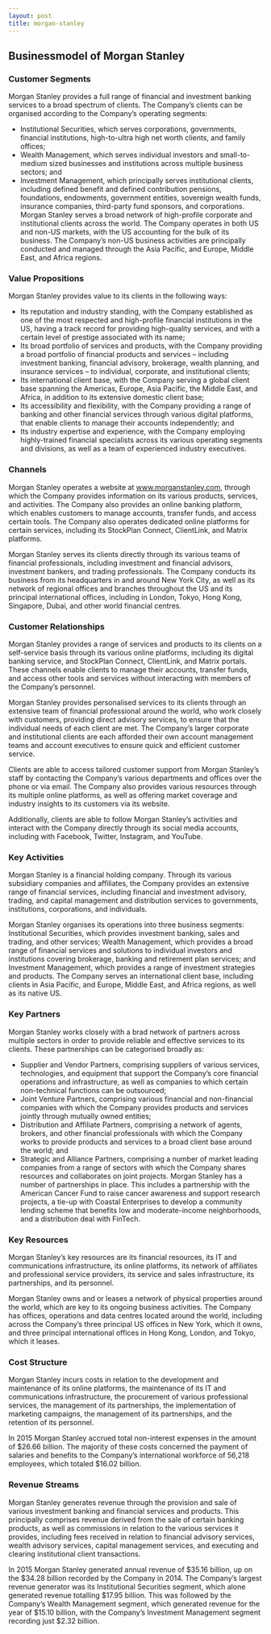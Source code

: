 ```yaml
---
layout: post
title: morgan-stanley
---
```


Businessmodel of Morgan Stanley
--------------------------------

### Customer Segments

Morgan Stanley provides a full range of financial and investment banking services to a broad spectrum of clients. The Company’s clients can be organised according to the Company’s operating segments:

 * Institutional Securities, which serves corporations, governments, financial institutions, high-to-ultra high net worth clients, and family offices;
* Wealth Management, which serves individual investors and small-to-medium sized businesses and institutions across multiple business sectors; and
* Investment Management, which principally serves institutional clients, including defined benefit and defined contribution pensions, foundations, endowments, government entities, sovereign wealth funds, insurance companies, third-party fund sponsors, and corporations.
 Morgan Stanley serves a broad network of high-profile corporate and institutional clients across the world. The Company operates in both US and non-US markets, with the US accounting for the bulk of its business. The Company’s non-US business activities are principally conducted and managed through the Asia Pacific, and Europe, Middle East, and Africa regions.

### Value Propositions

Morgan Stanley provides value to its clients in the following ways:

 * Its reputation and industry standing, with the Company established as one of the most respected and high-profile financial institutions in the US, having a track record for providing high-quality services, and with a certain level of prestige associated with its name;
* Its broad portfolio of services and products, with the Company providing a broad portfolio of financial products and services – including investment banking, financial advisory, brokerage, wealth planning, and insurance services – to individual, corporate, and institutional clients;
* Its international client base, with the Company serving a global client base spanning the Americas, Europe, Asia Pacific, the Middle East, and Africa, in addition to its extensive domestic client base;
* Its accessibility and flexibility, with the Company providing a range of banking and other financial services through various digital platforms, that enable clients to manage their accounts independently; and
* Its industry expertise and experience, with the Company employing highly-trained financial specialists across its various operating segments and divisions, as well as a team of experienced industry executives.
 ### Channels

Morgan Stanley operates a website at www.morganstanley.com, through which the Company provides information on its various products, services, and activities. The Company also provides an online banking platform, which enables customers to manage accounts, transfer funds, and access certain tools. The Company also operates dedicated online platforms for certain services, including its StockPlan Connect, ClientLink, and Matrix platforms.

Morgan Stanley serves its clients directly through its various teams of financial professionals, including investment and financial advisors, investment bankers, and trading professionals. The Company conducts its business from its headquarters in and around New York City, as well as its network of regional offices and branches throughout the US and its principal international offices, including in London, Tokyo, Hong Kong, Singapore, Dubai, and other world financial centres.

### Customer Relationships

Morgan Stanley provides a range of services and products to its clients on a self-service basis through its various online platforms, including its digital banking service, and StockPlan Connect, ClientLink, and Matrix portals. These channels enable clients to manage their accounts, transfer funds, and access other tools and services without interacting with members of the Company’s personnel.

Morgan Stanley provides personalised services to its clients through an extensive team of financial professional around the world, who work closely with customers, providing direct advisory services, to ensure that the individual needs of each client are met. The Company’s larger corporate and institutional clients are each afforded their own account management teams and account executives to ensure quick and efficient customer service.

Clients are able to access tailored customer support from Morgan Stanley’s staff by contacting the Company’s various departments and offices over the phone or via email. The Company also provides various resources through its multiple online platforms, as well as offering market coverage and industry insights to its customers via its website.

Additionally, clients are able to follow Morgan Stanley’s activities and interact with the Company directly through its social media accounts, including with Facebook, Twitter, Instagram, and YouTube.

### Key Activities

Morgan Stanley is a financial holding company. Through its various subsidiary companies and affiliates, the Company provides an extensive range of financial services, including financial and investment advisory, trading, and capital management and distribution services to governments, institutions, corporations, and individuals.

Morgan Stanley organises its operations into three business segments: Institutional Securities, which provides investment banking, sales and trading, and other services; Wealth Management, which provides a broad range of financial services and solutions to individual investors and institutions covering brokerage, banking and retirement plan services; and Investment Management, which provides a range of investment strategies and products. The Company serves an international client base, including clients in Asia Pacific, and Europe, Middle East, and Africa regions, as well as its native US.

### Key Partners

Morgan Stanley works closely with a brad network of partners across multiple sectors in order to provide reliable and effective services to its clients. These partnerships can be categorised broadly as:

 * Supplier and Vendor Partners, comprising suppliers of various services, technologies, and equipment that support the Company’s core financial operations and infrastructure, as well as companies to which certain non-technical functions can be outsourced;
* Joint Venture Partners, comprising various financial and non-financial companies with which the Company provides products and services jointly through mutually owned entities;
* Distribution and Affiliate Partners, comprising a network of agents, brokers, and other financial professionals with which the Company works to provide products and services to a broad client base around the world; and
* Strategic and Alliance Partners, comprising a number of market leading companies from a range of sectors with which the Company shares resources and collaborates on joint projects.
 Morgan Stanley has a number of partnerships in place. This includes a partnership with the American Cancer Fund to raise cancer awareness and support research projects, a tie-up with Coastal Enterprises to develop a community lending scheme that benefits low and moderate-income neighborhoods, and a distribution deal with FinTech.

### Key Resources

Morgan Stanley’s key resources are its financial resources, its IT and communications infrastructure, its online platforms, its network of affiliates and professional service providers, its service and sales infrastructure, its partnerships, and its personnel.

Morgan Stanley owns and or leases a network of physical properties around the world, which are key to its ongoing business activities. The Company has offices, operations and data centres located around the world, including across the Company’s three principal US offices in New York, which it owns, and three principal international offices in Hong Kong, London, and Tokyo, which it leases.

### Cost Structure

Morgan Stanley incurs costs in relation to the development and maintenance of its online platforms, the maintenance of its IT and communications infrastructure, the procurement of various professional services, the management of its partnerships, the implementation of marketing campaigns, the management of its partnerships, and the retention of its personnel.

In 2015 Morgan Stanley accrued total non-interest expenses in the amount of $26.66 billion. The majority of these costs concerned the payment of salaries and benefits to the Company’s international workforce of 56,218 employees, which totaled $16.02 billion.

### Revenue Streams

Morgan Stanley generates revenue through the provision and sale of various investment banking and financial services and products. This principally comprises revenue derived from the sale of certain banking products, as well as commissions in relation to the various services it provides, including fees received in relation to financial advisory services, wealth advisory services, capital management services, and executing and clearing institutional client transactions.

In 2015 Morgan Stanley generated annual revenue of $35.16 billion, up on the $34.28 billion recorded by the Company in 2014. The Company’s largest revenue generator was its Institutional Securities segment, which alone generated revenue totalling $17.95 billion. This was followed by the Company’s Wealth Management segment, which generated revenue for the year of $15.10 billion, with the Company’s Investment Management segment recording just $2.32 billion.
